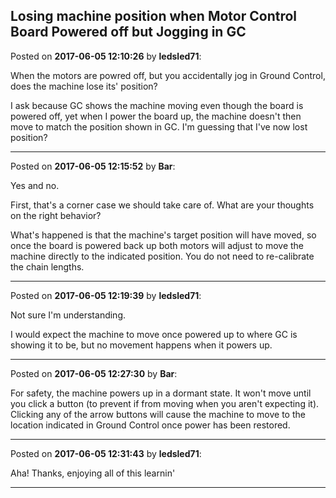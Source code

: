 ## Losing machine position when Motor Control Board Powered off but Jogging in GC
Posted on **2017-06-05 12:10:26** by **ledsled71**:

When the motors are powred off, but you accidentally jog in Ground Control, does the machine lose its' position?

I ask because GC shows the machine moving even though the board is powered off, yet when I power the board up, the machine doesn't then move to match the position shown in GC.  I'm guessing that I've now lost position?

---

Posted on **2017-06-05 12:15:52** by **Bar**:

Yes and no.

First, that's a corner case we should take care of. What are your thoughts on the right behavior?

What's happened is that the machine's target position will have moved, so once the board is powered back up both motors will adjust to move the machine directly to the indicated position. You do not need to re-calibrate the chain lengths.

---

Posted on **2017-06-05 12:19:39** by **ledsled71**:

Not sure I'm understanding.

I would expect the machine to move once powered up to where GC is showing it to be, but no movement happens when it powers up.

---

Posted on **2017-06-05 12:27:30** by **Bar**:

For safety, the machine powers up in a dormant state. It won't move until you click a button (to prevent if from moving when you aren't expecting it). Clicking any of the arrow buttons will cause the machine to move to the location indicated in Ground Control once power has been restored.

---

Posted on **2017-06-05 12:31:43** by **ledsled71**:

Aha!  Thanks, enjoying all of this learnin'

---

